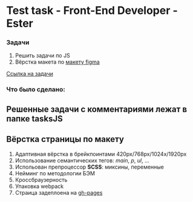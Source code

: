 # Test task - Front-End Developer - Ester


### Задачи
1. Решить задачи по JS
2. Вёрстка макета по [макету figma](https://www.figma.com/file/YYAmXWjGrEWgK6U3UpjYvX/Junior-FrontEnd?node-id=0%3A1)

[Ссылка на задачи](https://docs.google.com/document/d/1iZVjhNZXBtebB2n4u1flQUNouLlRJRsCtnaEws6tWIs/edit)

### Что было сделано:

## Решенные задачи c комментариями лежат в папке **tasksJS**

## Вёрстка страницы по макету
1. Адаптивная вёрстка в брейкпоинтами 420px/768px/1024x/1920px
2. Использование семантических тегов: *main*, *p*, *ul*, ...
3. Испольован препроцессор **SCSS**: миксины, переменные
4. Нейминг по методологии БЭМ
5. Кроссбраузерность
6. Упаковка webpack
7. Страица задеплоена на [gh-pages](https://kseniya7991.github.io/Test-Task-Ester/)
